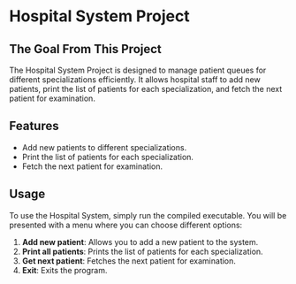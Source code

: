 # Hospital System Project


## The Goal From This Project 

The Hospital System Project is designed to manage patient queues for different specializations efficiently. It allows hospital staff to add new patients, print the list of patients for each specialization, and fetch the next patient for examination.

## Features

- Add new patients to different specializations.
- Print the list of patients for each specialization.
- Fetch the next patient for examination.

## Usage

To use the Hospital System, simply run the compiled executable. You will be presented with a menu where you can choose different options:

1. **Add new patient**: Allows you to add a new patient to the system.
2. **Print all patients**: Prints the list of patients for each specialization.
3. **Get next patient**: Fetches the next patient for examination.
4. **Exit**: Exits the program.



